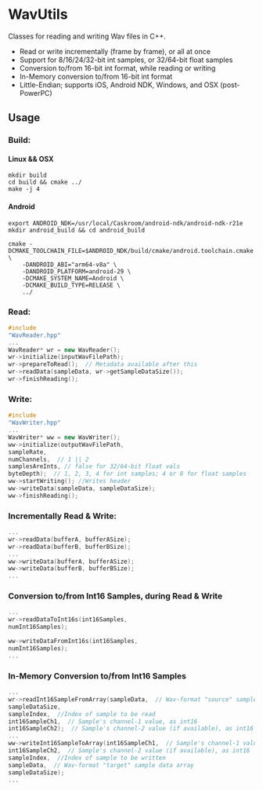 # WavUtils

Classes for reading and writing Wav files in C++.

- Read or write incrementally (frame by frame), or all at once
- Support for 8/16/24/32-bit int samples, or 32/64-bit float samples
- Conversion to/from 16-bit int format, while reading or writing
- In-Memory conversion to/from 16-bit int format
- Little-Endian; supports iOS, Android NDK, Windows, and OSX (post-PowerPC)

## Usage

### Build:
#### Linux && OSX
```shell
mkdir build
cd build && cmake ../
make -j 4
```

#### Android
```shell
export ANDROID_NDK=/usr/local/Caskroom/android-ndk/android-ndk-r21e
mkdir android_build && cd android_build

cmake -DCMAKE_TOOLCHAIN_FILE=$ANDROID_NDK/build/cmake/android.toolchain.cmake \
	-DANDROID_ABI="arm64-v8a" \
	-DANDROID_PLATFORM=android-29 \
	-DCMAKE_SYSTEM_NAME=Android \
	-DCMAKE_BUILD_TYPE=RELEASE \
	../
```

### Read:

```C++
#include
"WavReader.hpp"
...
WavReader* wr = new WavReader();
wr->initialize(inputWavFilePath);
wr->prepareToRead();  // Metadata available after this
wr->readData(sampleData, wr->getSampleDataSize());
wr->finishReading();
```

### Write:

```C++
#include
"WavWriter.hpp"
...
WavWriter* ww = new WavWriter();
ww->initialize(outputWavFilePath,
sampleRate,
numChannels,  // 1 || 2
samplesAreInts, // false for 32/64-bit float vals
byteDepth);  // 1, 2, 3, 4 for int samples; 4 or 8 for float samples
ww->startWriting(); //Writes header
ww->writeData(sampleData, sampleDataSize);
ww->finishReading();
```

### Incrementally Read & Write:

```C++
...
wr->readData(bufferA, bufferASize);
wr->readData(bufferB, bufferBSize);
...
ww->writeData(bufferA, bufferASize);
ww->writeData(bufferB, bufferBSize);
...
```

### Conversion to/from Int16 Samples, during Read & Write

```C++
...
wr->readDataToInt16s(int16Samples,
numInt16Samples);

ww->writeDataFromInt16s(int16Samples,
numInt16Samples);
...
```

### In-Memory Conversion to/from Int16 Samples

```C++
...
wr->readInt16SampleFromArray(sampleData,  // Wav-format "source" sample data array
sampleDataSize,
sampleIndex,  //Index of sample to be read
int16SampleCh1,  // Sample's channel-1 value, as int16
int16SampleCh2);  // Sample's channel-2 value (if available), as int16
...
ww->writeInt16SampleToArray(int16SampleCh1,  // Sample's channel-1 value, as int16
int16SampleCh2,  // Sample's channel-2 value (if available), as int16
sampleIndex,  //Index of sample to be written
sampleData,  // Wav-format "target" sample data array
sampleDataSize);
...
```


